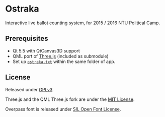Ostraka
=======

Interactive live ballot counting system, for 2015 / 2016 NTU Political Camp.

Prerequisites
-------------

* Qt 5.5 with QtCanvas3D support
* QML port of [Three.js](https://github.com/tronlec/three.js) (included as submodule)
* Set up [`ostraka.txt`](ostraka.example.txt) within the same folder of app.

License
-------
Released under [GPLv3](LICENSE.md).

Three.js and the QML Three.js fork are under the [MIT License](qml/three/LICENSE.md).

Overpass font is released under [SIL Open Font License](assets/fonts/LICENSE.md).

